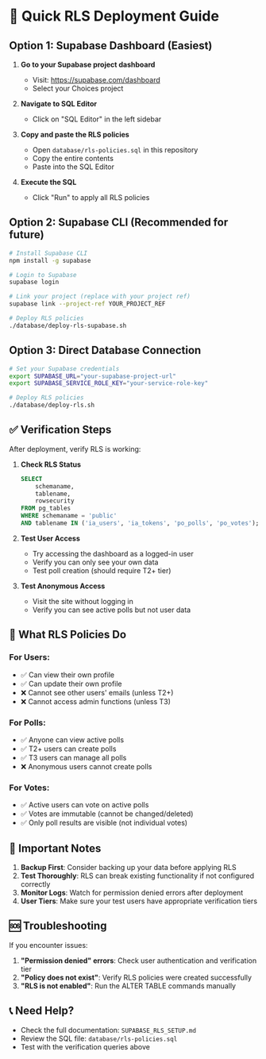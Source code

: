 # 🚀 Quick RLS Deployment Guide

## **Option 1: Supabase Dashboard (Easiest)**

1. **Go to your Supabase project dashboard**
   - Visit: https://supabase.com/dashboard
   - Select your Choices project

2. **Navigate to SQL Editor**
   - Click on "SQL Editor" in the left sidebar

3. **Copy and paste the RLS policies**
   - Open `database/rls-policies.sql` in this repository
   - Copy the entire contents
   - Paste into the SQL Editor

4. **Execute the SQL**
   - Click "Run" to apply all RLS policies

## **Option 2: Supabase CLI (Recommended for future)**

```bash
# Install Supabase CLI
npm install -g supabase

# Login to Supabase
supabase login

# Link your project (replace with your project ref)
supabase link --project-ref YOUR_PROJECT_REF

# Deploy RLS policies
./database/deploy-rls-supabase.sh
```

## **Option 3: Direct Database Connection**

```bash
# Set your Supabase credentials
export SUPABASE_URL="your-supabase-project-url"
export SUPABASE_SERVICE_ROLE_KEY="your-service-role-key"

# Deploy RLS policies
./database/deploy-rls.sh
```

## **✅ Verification Steps**

After deployment, verify RLS is working:

1. **Check RLS Status**
   ```sql
   SELECT 
       schemaname,
       tablename,
       rowsecurity
   FROM pg_tables 
   WHERE schemaname = 'public' 
   AND tablename IN ('ia_users', 'ia_tokens', 'po_polls', 'po_votes');
   ```

2. **Test User Access**
   - Try accessing the dashboard as a logged-in user
   - Verify you can only see your own data
   - Test poll creation (should require T2+ tier)

3. **Test Anonymous Access**
   - Visit the site without logging in
   - Verify you can see active polls but not user data

## **🔧 What RLS Policies Do**

### **For Users:**
- ✅ Can view their own profile
- ✅ Can update their own profile
- ❌ Cannot see other users' emails (unless T2+)
- ❌ Cannot access admin functions (unless T3)

### **For Polls:**
- ✅ Anyone can view active polls
- ✅ T2+ users can create polls
- ✅ T3 users can manage all polls
- ❌ Anonymous users cannot create polls

### **For Votes:**
- ✅ Active users can vote on active polls
- ✅ Votes are immutable (cannot be changed/deleted)
- ✅ Only poll results are visible (not individual votes)

## **🚨 Important Notes**

1. **Backup First**: Consider backing up your data before applying RLS
2. **Test Thoroughly**: RLS can break existing functionality if not configured correctly
3. **Monitor Logs**: Watch for permission denied errors after deployment
4. **User Tiers**: Make sure your test users have appropriate verification tiers

## **🆘 Troubleshooting**

If you encounter issues:

1. **"Permission denied" errors**: Check user authentication and verification tier
2. **"Policy does not exist"**: Verify RLS policies were created successfully
3. **"RLS is not enabled"**: Run the ALTER TABLE commands manually

## **📞 Need Help?**

- Check the full documentation: `SUPABASE_RLS_SETUP.md`
- Review the SQL file: `database/rls-policies.sql`
- Test with the verification queries above
